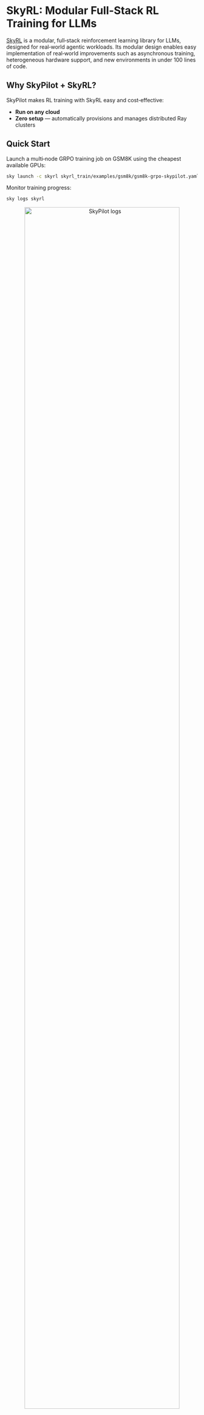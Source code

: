 # SkyRL: Modular Full-Stack RL Training for LLMs

[SkyRL](https://github.com/NovaSky-AI/SkyRL) is a modular, full‑stack reinforcement learning library for LLMs, designed for real‑world agentic workloads.
Its modular design enables easy implementation of real‑world improvements such as asynchronous training, heterogeneous hardware support, and new environments in under 100 lines of code.

## Why SkyPilot + SkyRL?

SkyPilot makes RL training with SkyRL easy and cost‑effective:

- **Run on any cloud**
- **Zero setup** — automatically provisions and manages distributed Ray clusters

## Quick Start

Launch a multi‑node GRPO training job on GSM8K using the cheapest available GPUs:

```bash
sky launch -c skyrl skyrl_train/examples/gsm8k/gsm8k-grpo-skypilot.yaml --secret WANDB_API_KEY="1234"
```

Monitor training progress:

```bash
sky logs skyrl
```

<p align="center">
  <img src="https://imgur.com/a/adw1CfG" alt="SkyPilot logs" width="90%"/>
</p>
<p align="center"><i>Logs of the training jobs</i></p>

You can also view the job status in the SkyPilot Dashboard:

```bash
sky dashboard
```

<p align="center">
  <img src="https://imgur.com/a/qU4GkJP" alt="SkyPilot Dashboard" width="90%"/>
</p>
<p align="center"><i>Dashboard showing the status of the training job</i></p>

If Weights & Biases (W&B) is configured, you can monitor the training run:

<p align="center">
  <img src="https://imgur.com/a/Dvp8Sh4" alt="W&B training metrics" width="90%"/>
  
</p>

## Key Features

- Modular design: plug‑and‑play algorithms, environments, and hardware backends
- Scales from a single GPU to multi‑node clusters via Ray + SkyPilot
- Minimal boilerplate: add new environments quickly (often <100 LoC)

## Learn More

- [SkyRL Documentation](https://skyrl.readthedocs.io/en/latest/)
- [SkyRL GitHub Repository](https://github.com/NovaSky-AI/SkyRL)
- [SkyPilot Ray Setup Guide](https://docs.skypilot.co/en/latest/running-jobs/distributed-jobs.html#executing-a-distributed-ray-program)
